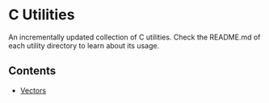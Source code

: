 # C Utilities

An incrementally updated collection of C utilities. Check the README.md of each utility directory to learn about its usage.

## Contents

- [Vectors](./vector)

